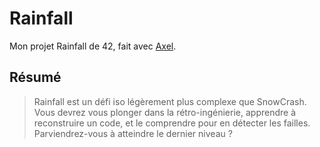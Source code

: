 # Rainfall
Mon projet Rainfall de 42, fait avec [Axel](https://github.com/axelcoezard).

## Résumé
> Rainfall est un défi iso légèrement plus complexe que SnowCrash. Vous devrez vous plonger dans la rétro-ingénierie, apprendre à reconstruire un code, et le comprendre pour en détecter les failles. Parviendrez-vous à atteindre le dernier niveau ?
